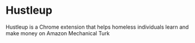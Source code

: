 Hustleup
========

Hustleup is a Chrome extension that helps homeless individuals learn and make money on Amazon Mechanical Turk
